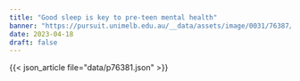 ```yaml
---
title: "Good sleep is key to pre-teen mental health"
banner: "https://pursuit.unimelb.edu.au/__data/assets/image/0031/76387/Good-sleep-is-key-to-pre-teen-mental-health_7cf69c43-0bb8-4c28-ae97-49e6110338af.jpg"
date: 2023-04-18
draft: false
---
```


{{< json_article file="data/p76381.json" >}}